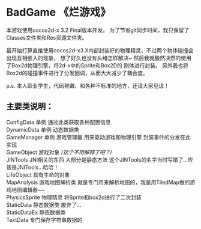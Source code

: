 BadGame 《烂游戏》
===================================
   本游戏使用cocos2d-x 3.2 Final版本开发。
   为了节省git同步时间，我只保留了Classes文件夹和Res资源文件夹。

   最开始打算直接使用cocos2d-x3.X内部封装好的物理精灵，不过两个物体碰撞会出现互相嵌入的现象，
想了好久也没有头绪怎样解决~ 然后我就毅然决然的使用了Box2d物理引擎，将2d-x中的Sprite和Box2D的
刚体进行封装。
   另外我也将Box2d的碰撞事件进行了分发回调，从而大大减少了耦合度。

p.s. 本人职业学生，代码稚嫩、和各种不标准的地方，还请大家见谅！

主要类说明：
----------------------------
ConfigData  单例 通过此类获取各种配置信息 <br/> 
DynamicData  单例 动态数据类<br/>
GameManager  单例 游戏管理器 用来驱动游戏和物理引擎 封装事件的分发在此实现<br/>
GameObject  游戏对象  /*这个不用解释了吧？*/<br/>
JINTools   JNI相关的东西 大部分是静态方法  这个JINTools的名字当时写错了...应该是JNITools...哈哈！<br/>
LifeObject    具有生命的对象<br/>
MapAnalysis   游戏地图解析类  就是专门用来解析地图的，我是用TiledMap做的游戏地图编辑器~~<br/>
PhysicsSprite   物理精灵  将Sprite和box2d进行了二次封装<br/>
StaticData    静态数据类 废弃了...<br/>
StaticDataEx  静态数据类<br/>
TextData   专门保存字符串数据的<br/>
